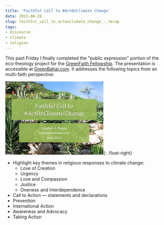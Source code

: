 ```yaml
---
title: 'Faithful Call to #ActOnClimate Change'
date: 2015-06-28
slug: faithful_call_to_actonclimate_change_-_recap
tags:
- discourse
- climate
- religion
---
```



This past Friday I finally completed the "public expression" portion of the
eco-theology project for the <a href="http://www.greenfaith.org">GreenFaith
Fellowship</a>. The presentation is accessible at [GreenBahai.com](http://www.greenbahai.com/#/discourse). It addresses
the following topics from an multi-faith perspective:

![screen grab of presentation cover slide](/images/faithfulCallToAct.png){: .float-right}

* Highlight key themes in religious responses to climate change: <ul> <li>Love of Creation
* Urgency
* Love and Compassion
* Justice
* Oneness and Interdependence
</li>
<li>Call to Action &mdash; statements and declarations</li>
<li>Prevention</li>
<li>International Action</li>
<li>Awareness and Advocacy</li>
<li>Taking Action</li>
</ul>
